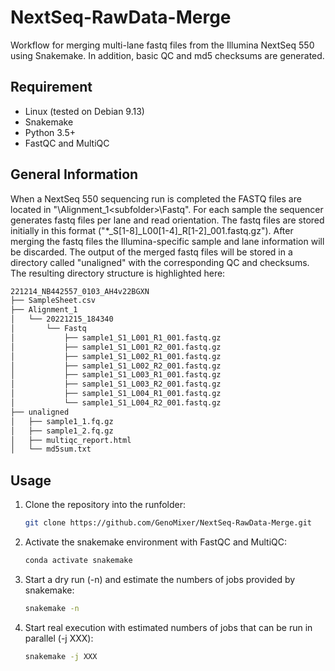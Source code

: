 # NextSeq-RawData-Merge
Workflow for merging multi-lane fastq files from the Illumina NextSeq 550 using Snakemake. In addition, basic QC and md5 checksums are generated.

## Requirement
- Linux (tested on Debian 9.13)
- Snakemake
- Python 3.5+ 
- FastQC and MultiQC

## General Information
When a NextSeq 550 sequencing run is completed the FASTQ files are located in "<run folder>\Alignment_1\<subfolder>\Fastq". For each sample the sequencer generates fastq files per lane and read orientation. The fastq files are stored initially in this format ("*_S[1-8]_L00[1-4]_R[1-2]_001.fastq.gz"). After merging the fastq files the Illumina-specific sample and lane information will be discarded. The output of the merged fastq files will be stored in a directory called "unaligned" with the corresponding QC and checksums. The resulting directory structure is highlighted here:

```bash
221214_NB442557_0103_AH4v22BGXN
├── SampleSheet.csv
├── Alignment_1
│   └── 20221215_184340
│       └── Fastq
│           ├── sample1_S1_L001_R1_001.fastq.gz
│           ├── sample1_S1_L001_R2_001.fastq.gz
│           ├── sample1_S1_L002_R1_001.fastq.gz
│           ├── sample1_S1_L002_R2_001.fastq.gz
│           ├── sample1_S1_L003_R1_001.fastq.gz
│           ├── sample1_S1_L003_R2_001.fastq.gz
│           ├── sample1_S1_L004_R1_001.fastq.gz
│           └── sample1_S1_L004_R2_001.fastq.gz
├── unaligned
│   ├── sample1_1.fq.gz
│   ├── sample1_2.fq.gz
│   ├── multiqc_report.html
│   └── md5sum.txt
```

## Usage

1. Clone the repository into the runfolder:

    ```bash
    git clone https://github.com/GenoMixer/NextSeq-RawData-Merge.git
    ```

2. Activate the snakemake environment with FastQC and MultiQC:

    ```bash
    conda activate snakemake
    ```

3. Start a dry run (-n) and estimate the numbers of jobs provided by snakemake:

    ```bash
    snakemake -n
    ```

4. Start real execution with estimated numbers of jobs that can be run in parallel (-j XXX):

    ```bash
    snakemake -j XXX 
    ```

